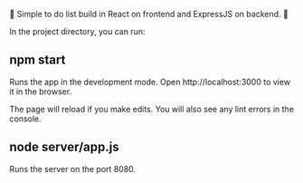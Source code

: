 📝 Simple to do list build in React on frontend and ExpressJS on backend. 📝

In the project directory, you can run:
## npm start
Runs the app in the development mode.
Open http://localhost:3000 to view it in the browser.

The page will reload if you make edits.
You will also see any lint errors in the console.

## node server/app.js
Runs the server on the port 8080.
